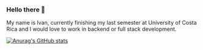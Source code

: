 ### Hello there 👋

My name is Ivan, currently finishing my last semester at University of Costa Rica and I would love to work in backend or full stack development. 

[![Anurag's GitHub stats](https://github-readme-stats.vercel.app/api?username=IvanCh123)](https://github.com/anuraghazra/github-readme-stats)

